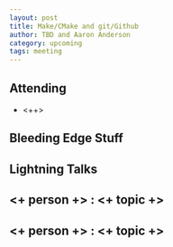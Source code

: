 ```yaml
---
layout: post
title: Make/CMake and git/Github
author: TBD and Aaron Anderson
category: upcoming
tags: meeting 
---
```



## Attending

- <++>



## Bleeding Edge Stuff


## Lightning Talks 

## <+ person +> : <+ topic +>

## <+ person +> : <+ topic +>


